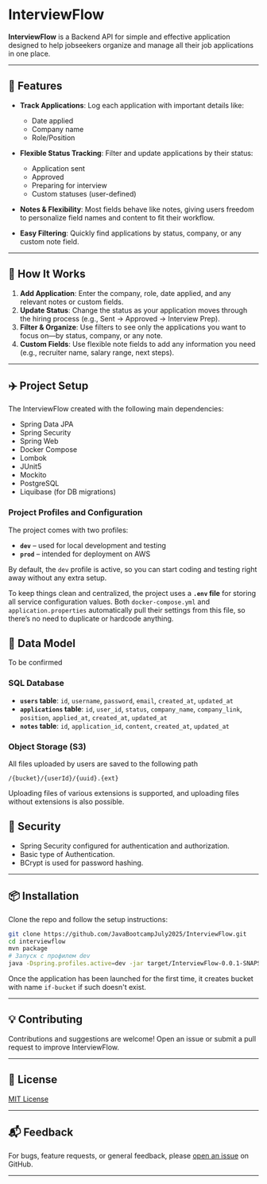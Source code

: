 # InterviewFlow

**InterviewFlow** is a Backend API for simple and effective application designed to help jobseekers organize and manage all their job
applications in one place.

---

## 🚀 Features

* **Track Applications**: Log each application with important details like:

    * Date applied
    * Company name
    * Role/Position
* **Flexible Status Tracking**: Filter and update applications by their status:

    * Application sent
    * Approved
    * Preparing for interview
    * Custom statuses (user-defined)
* **Notes & Flexibility**: Most fields behave like notes, giving users freedom to personalize field names and content to
  fit their workflow.
* **Easy Filtering**: Quickly find applications by status, company, or any custom note field.

---

## 📝 How It Works

1. **Add Application**: Enter the company, role, date applied, and any relevant notes or custom fields.
2. **Update Status**: Change the status as your application moves through the hiring process (e.g., Sent → Approved →
   Interview Prep).
3. **Filter & Organize**: Use filters to see only the applications you want to focus on—by status, company, or any note.
4. **Custom Fields**: Use flexible note fields to add any information you need (e.g., recruiter name, salary range, next
   steps).

---
## ✈️ Project Setup

The InterviewFlow created with the following main dependencies:

- Spring Data JPA
- Spring Security
- Spring Web
- Docker Compose
- Lombok
- JUnit5
- Mockito
- PostgreSQL
- Liquibase (for DB migrations)

### Project Profiles and Configuration

The project comes with two profiles:

* **`dev`** – used for local development and testing
* **`prod`** – intended for deployment on AWS

By default, the `dev` profile is active, so you can start coding and testing right away without any extra setup.

To keep things clean and centralized, the project uses a **`.env` file** for storing all service configuration values. Both `docker-compose.yml` and `application.properties` automatically pull their settings from this file, so there’s no need to duplicate or hardcode anything.

## 💾 Data Model

To be confirmed

### SQL Database

- **`users` table**: `id`, `username`, `password`, `email`, `created_at`, `updated_at`
- **`applications` table**: `id`, `user_id`, `status`, `company_name`, `company_link`, `position`, `applied_at`, `created_at`, `updated_at`
- **`notes` table**: `id`, `application_id`, `content`, `created_at`, `updated_at`

### Object Storage (S3)

All files uploaded by users are saved to the following path

`/{bucket}/{userId}/{uuid}.{ext}`

Uploading files of various extensions is supported, and uploading files without extensions is also possible.

## 🔐 Security

- Spring Security configured for authentication and authorization.
- Basic type of Authentication.
- BCrypt is used for password hashing.
---

## 📦 Installation

Clone the repo and follow the setup instructions:

```bash
git clone https://github.com/JavaBootcampJuly2025/InterviewFlow.git
cd interviewflow
mvn package
# Запуск с профилем dev
java -Dspring.profiles.active=dev -jar target/InterviewFlow-0.0.1-SNAPSHOT.jar
```

Once the application has been launched for the first time, it creates bucket with name `if-bucket` if such doesn't exist. 

---

## 💡 Contributing

Contributions and suggestions are welcome! Open an issue or submit a pull request to improve InterviewFlow.

---

## 📄 License

[MIT License](LICENSE)

---

## 📬 Feedback

For bugs, feature requests, or general feedback,
please [open an issue](https://github.com/yourusername/interviewflow/issues) on GitHub.

---
